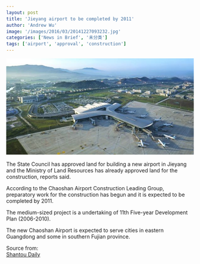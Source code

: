 ```yaml
---
layout: post
title: 'Jieyang airport to be completed by 2011'
author: 'Andrew Wu'
image: '/images/2016/03/20141227093232.jpg'
categories: ['News in Brief', '未分类']
tags: ['airport', 'approval', 'construction']
---
```


[![jieyang airport （photo from wscz.chaozhou.gov.cn/)](/images/2016/03/20141227093232.jpg)](http://wscz.chaozhou.gov.cn/informations/news_detail.aspx?id=23293)

The State Council has approved land for building a new airport in Jieyang and the Ministry of Land Resources has already approved land for the construction, reports said.

According to the Chaoshan Airport Construction Leading Group, preparatory work for the construction has begun and it is expected to be completed by 2011.

The medium-sized project is a undertaking of 11th Five-year Development Plan (2006-2010).

The new Chaoshan Airport is expected to serve cities in eastern Guangdong and some in southern Fujian province.

Source from:<br>
[Shantou Daily](http://www.dahuawang.com/localnews/showlocal.asp?no=110489)